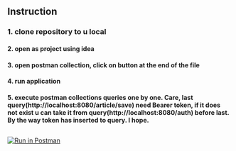## Instruction
### 1. clone repository to u local
#### 2. open as project using idea
#### 3. open postman collection, click on button at the end of the file          
#### 4. run application
#### 5. execute postman collections queries one by one. Care, last query(http://localhost:8080/article/save) need Bearer token, if it does not exist u can take it from query(http://localhost:8080/auth) before last. By the way token has inserted to query. I hope.
##
 [![Run in Postman](https://run.pstmn.io/button.svg)](https://app.getpostman.com/run-collection/8225abcc4b967fe3fd34)
